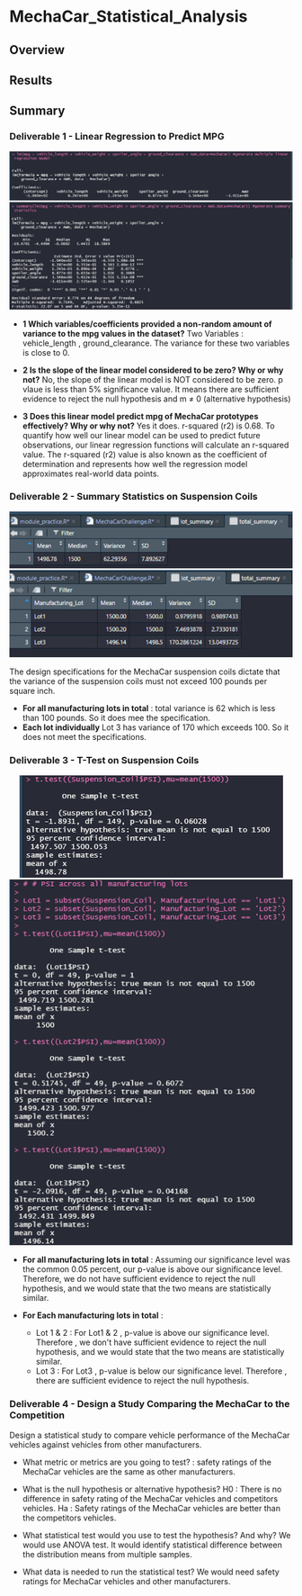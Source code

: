 # MechaCar_Statistical_Analysis

## Overview

## Results

## Summary
### Deliverable 1 -  Linear Regression to Predict MPG

<p align="center">
<img src = "https://github.com/dhaval-28/MechaCar_Statistical_Analysis/blob/main/Images/Del1_Multiple_Linear_Regression.png" /><br>
<img src = "https://github.com/dhaval-28/MechaCar_Statistical_Analysis/blob/main/Images/Del1_Multiple_Linear_Summary.png" />
</p>

* **1 Which variables/coefficients provided a non-random amount of variance to the mpg values in the dataset?**
Two Variables : vehicle_length , ground_clearance.  The variance for these two variables is close to 0. 

* **2 Is the slope of the linear model considered to be zero? Why or why not?**
No, the slope of the linear model is NOT considered to be zero. p vlaue is less than 5% significance value. It means there are sufficient evidence to reject the null hypothesis and m ≠ 0 (alternative hypothesis)

* **3 Does this linear model predict mpg of MechaCar prototypes effectively? Why or why not?**
   Yes it does. r-squared (r2) is 0.68.  To quantify how well our linear model can be used to predict future observations, our linear regression functions will calculate an r-squared value. The r-squared (r2) value is also known as the coefficient of determination and represents how well the regression model approximates real-world data points.


### Deliverable 2 -  Summary Statistics on Suspension Coils

<p align="center">
<img src = "https://github.com/dhaval-28/MechaCar_Statistical_Analysis/blob/main/Images/Del2_Total_Summary.png" />
<img src = "https://github.com/dhaval-28/MechaCar_Statistical_Analysis/blob/main/Images/Del2_Lot_Summary.png"/>
</p>

The design specifications for the MechaCar suspension coils dictate that the variance of the suspension coils must not exceed 100 pounds per square inch. 
* **For all manufacturing lots in total** : total variance is 62 which is less than 100 pounds. So it does mee the specification. 
* **Each lot individually** Lot 3 has variance of 170 which exceeds 100. So it does not meet the specifications. 

### Deliverable 3 -  T-Test on Suspension Coils

<p align="center">
<img src = "https://github.com/dhaval-28/MechaCar_Statistical_Analysis/blob/main/Images/Del3_Total_T_Test.png" /><br>
<img src = "https://github.com/dhaval-28/MechaCar_Statistical_Analysis/blob/main/Images/Del3_Lot_T_Test.png" />
</p>

* **For all manufacturing lots in total** :  Assuming our significance level was the common 0.05 percent, our p-value is above our significance level. Therefore, we do not have sufficient evidence to reject the null hypothesis, and we would state that the two means are statistically similar.

* **For Each manufacturing lots in total** : 
  * Lot 1 & 2 : For Lot1 & 2 , p-value is above our significance level. Therefore , we don't have sufficient evidence to reject the null hypothesis, and we would state that the two means are statistically similar.
  * Lot 3 : For Lot3 , p-value is below our significance level. Therefore , there are sufficient evidence to reject the null hypothesis.

### Deliverable 4 -  Design a Study Comparing the MechaCar to the Competition
Design a statistical study to compare vehicle performance of the MechaCar vehicles against vehicles from other manufacturers. 

*  What metric or metrics are you going to test? :   safety ratings of the MechaCar vehicles are the same as other manufacturers.
*  What is the null hypothesis or alternative hypothesis?
    H0 : There is no difference in safety rating of the MechaCar vehicles and competitors vehicles.
    Ha : Safety ratings of the MechaCar vehicles are better than the competitors vehicles.

*  What statistical test would you use to test the hypothesis? And why?
    We would use ANOVA test. It would identify statistical difference between the distribution means from multiple samples. 

*  What data is needed to run the statistical test? We would need safety ratings for MechaCar vehicles and other manufacturers.
